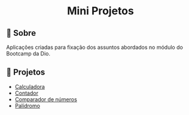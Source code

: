 <h1 align = "center" >Mini Projetos</h1>

## :page_facing_up: Sobre
Aplicações criadas para fixação dos assuntos abordados no módulo do Bootcamp da Dio.

## :open_file_folder: Projetos

- [Calculadora](Calculadora/calculadora.js)
- [Contador](contador-js/assets/js/scripts.js)
- [Comparador de números](Comparar-numeros/comparar.js)
- [Palídromo](palindromo/palindromo.js)

